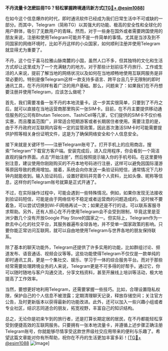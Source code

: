 **不丹流量卡怎麽註冊TG？轻松掌握跨境通讯新方式[[TG💪+ @esim1088](https://t.me/s/esim1088)]**

在如今这个信息爆炸的时代，即时通讯软件已经成为我们日常生活中不可或缺的一部分。而其中，Telegram（简称TG）以其强大的功能、极高的安全性和全球化的用户群体，吸引了无数用户的青睐。然而，对于一些身在国外或者需要跨国使用的朋友来说，注册和使用Telegram可能并不是一件简单的事情。尤其是当涉及到不同国家的网络环境时，比如不丹这样的小众国家，如何顺利注册并使用Telegram就显得尤为重要了。

不丹，这个位于喜马拉雅山脉南麓的小国，虽然人口不多，但其独特的文化和生活方式却让这里成为了一个充满魅力的地方。对于那些计划前往不丹旅行、工作或生活的人来说，提前了解当地的网络状况以及如何在当地顺畅地使用互联网服务是非常必要的。特别是像Telegram这样一款支持多语言、跨平台且几乎无限制的即时通讯工具，在不丹同样有着广泛的用户基础。那么，问题来了：如果我们在不丹想要注册并使用Telegram，应该怎么做呢？

首先，我们需要准备一张不丹的本地流量卡。这一步其实很简单，只要到了不丹之后，就可以直接在当地运营商那里购买一张SIM卡。目前，在不丹主要提供移动通信服务的公司有Bhutan Telecom、TashiCell等几家，它们提供的SIM卡不仅价格实惠，而且覆盖范围广，非常适合短期游客或者长期居住者使用。需要注意的是，由于不丹政府对互联网内容有一定的监管政策，因此首次激活SIM卡时可能需要提供护照等相关身份证明文件，这是为了确保网络安全和个人信息安全。

接下来就是关键环节——注册Telegram账号了。打开手机上的应用商店，搜索“Telegram”下载官方客户端。安装完成后，进入应用程序，你会看到一个简洁直观的操作界面。点击“开始注册”，然后按照提示输入你的手机号码。在这里要特别注意，建议使用你刚刚购买的不丹本地号码进行注册，这样可以避免因国际漫游等原因导致的费用增加。接着，系统会向你发送一条验证码短信，通常情况下几秒钟内就能收到。输入验证码后，设置好密码并完善个人资料，比如头像、昵称等信息，这样你的Telegram账号就算是正式开通了。

不过，在实际操作过程中，可能会遇到一些特殊情况。例如，如果你发现无法接收到验证码短信，可能是由于网络信号不稳定或者运营商的问题造成的。这时候不要着急，可以尝试切换到Wi-Fi网络再试一次；如果还是不行的话，可以联系客服寻求帮助。另外，还有人担心在不丹使用Telegram会不会受到限制，毕竟这里是亚洲少数几个没有开放Google Play Store的国家之一。但实际上，Telegram作为一款去中心化的社交平台，其服务器遍布全球各地，并不受单一国家政策的影响。只要你能正常访问互联网，就可以自由地使用Telegram与世界各地的朋友保持联系。

除了基本的聊天功能外，Telegram还提供了许多实用的功能，比如群组讨论、频道发布、语音通话、视频会议等等。这些功能使得Telegram不仅仅是一款单纯的即时通讯工具，更是一个集社交、娱乐、学习于一体的综合服务平台。而对于那些经常需要处理跨境业务的人来说，Telegram更是不可多得的好帮手。通过它，你可以随时随地与客户沟通交流，分享文档资料，甚至开展线上培训等活动，极大地提高了工作效率。

当然，要想更好地利用Telegram，还需要掌握一些技巧。比如，合理设置隐私权限，保护自己的个人信息不被泄露；定期清理聊天记录，释放存储空间；关注官方公告，及时更新版本以获得最新的功能改进。此外，还可以加入一些兴趣小组或者专业社区，结识志同道合的朋友，拓宽视野，丰富自己的知识结构。

总之，无论你是初来乍到的旅行者，还是打算长期定居的居民，在不丹都能轻松享受到便捷高效的互联网服务。只要拥有一张本地流量卡，并遵循上述步骤正确注册Telegram账号，你就能够尽情享受这款世界级社交应用带来的便利与乐趣了。希望这篇文章能对你有所帮助，祝你在不丹的生活更加丰富多彩！[[TG💪+ @esim1088](https://t.me/s/esim1088) ![Image](https://i.postimg.cc/4NQfJmqS/Snipaste-2025-05-13-00-14-12.png)]